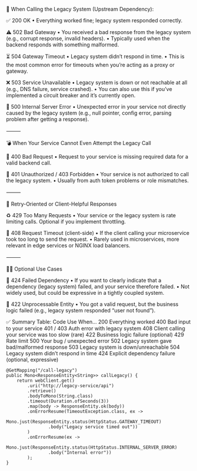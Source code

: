🔁 When Calling the Legacy System (Upstream Dependency):

✅ 200 OK
•	Everything worked fine; legacy system responded correctly.

⚠️ 502 Bad Gateway
•	You received a bad response from the legacy system (e.g., corrupt response, invalid headers).
•	Typically used when the backend responds with something malformed.

⏳ 504 Gateway Timeout
•	Legacy system didn’t respond in time.
•	This is the most common error for timeouts when you’re acting as a proxy or gateway.

❌ 503 Service Unavailable
•	Legacy system is down or not reachable at all (e.g., DNS failure, service crashed).
•	You can also use this if you’ve implemented a circuit breaker and it’s currently open.

🚫 500 Internal Server Error
•	Unexpected error in your service not directly caused by the legacy system (e.g., null pointer, config error, parsing problem after getting a response).

⸻

💣 When Your Service Cannot Even Attempt the Legacy Call

🚫 400 Bad Request
•	Request to your service is missing required data for a valid backend call.

🔐 401 Unauthorized / 403 Forbidden
•	Your service is not authorized to call the legacy system.
•	Usually from auth token problems or role mismatches.

⸻

🔄 Retry-Oriented or Client-Helpful Responses

♻️ 429 Too Many Requests
•	Your service or the legacy system is rate limiting calls. Optional if you implement throttling.

🚧 408 Request Timeout (client-side)
•	If the client calling your microservice took too long to send the request.
•	Rarely used in microservices, more relevant in edge services or NGINX load balancers.

⸻

👮‍♀️ Optional Use Cases

🔄 424 Failed Dependency
•	If you want to clearly indicate that a dependency (legacy system) failed, and your service therefore failed.
•	Not widely used, but could be expressive in a tightly coupled system.

🧯 422 Unprocessable Entity
•	You got a valid request, but the business logic failed (e.g., legacy system responded “user not found”).

✅ Summary Table:
Code
Use When…
200
Everything worked
400
Bad input to your service
401 / 403
Auth error with legacy system
408
Client calling your service was too slow (rare)
422
Business logic failure (optional)
429
Rate limit
500
Your bug / unexpected error
502
Legacy system gave bad/malformed response
503
Legacy system is down/unreachable
504
Legacy system didn’t respond in time
424
Explicit dependency failure (optional, expressive)

```
@GetMapping("/call-legacy")
public Mono<ResponseEntity<String>> callLegacy() {
    return webClient.get()
        .uri("http://legacy-service/api")
        .retrieve()
        .bodyToMono(String.class)
        .timeout(Duration.ofSeconds(3))
        .map(body -> ResponseEntity.ok(body))
        .onErrorResume(TimeoutException.class, ex -> 
            Mono.just(ResponseEntity.status(HttpStatus.GATEWAY_TIMEOUT)
                .body("Legacy service timed out"))
        )
        .onErrorResume(ex -> 
            Mono.just(ResponseEntity.status(HttpStatus.INTERNAL_SERVER_ERROR)
                .body("Internal error"))
        );
}
```

